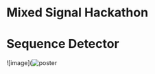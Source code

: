 # Mixed Signal Hackathon
# Sequence Detector
![image](![poster](https://user-images.githubusercontent.com/92947276/194770097-b00498a6-0074-4d79-b1b7-d22e5bd9f7e4.png)
